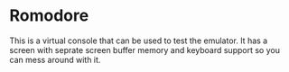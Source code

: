 # Romodore
This is a virtual console that can be used to test the emulator. It has a screen with seprate screen buffer memory and keyboard support so you can mess around with it.